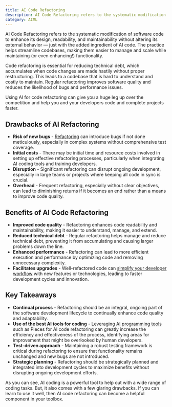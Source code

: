 ```yaml
---
title: AI Code Refactoring
description: AI Code Refactoring refers to the systematic modification of software code to enhance its design, readability, and maintainability without altering its external behavior — just with the added ingredient of AI code.
category: AIML
---
```


AI Code Refactoring refers to the systematic modification of software code to enhance its design, readability, and maintainability without altering its external behavior — just with the added ingredient of AI code. The practice helps streamline codebases, making them easier to manage and scale while maintaining (or even enhancing!) functionality.

Code refactoring is essential for reducing technical debt, which accumulates when code changes are made hastily without proper restructuring. This leads to a codebase that is hard to understand and costly to maintain. Regular refactoring improves software quality and reduces the likelihood of bugs and performance issues.

Using AI for code refactoring can give you a huge leg up over the competition and help you and your developers code and complete projects faster.

## Drawbacks of AI Refactoring

* **Risk of new bugs** - [Refactoring](https://en.wikipedia.org/wiki/Code_refactoring) can introduce bugs if not done meticulously, especially in complex systems without comprehensive test coverage.
* **Initial costs** - There may be initial time and resource costs involved in setting up effective refactoring processes, particularly when integrating AI coding tools and training developers.
* **Disruption** - Significant refactoring can disrupt ongoing development, especially in large teams or projects where keeping all code in sync is crucial.
* **Overhead** - Frequent refactoring, especially without clear objectives, can lead to diminishing returns if it becomes an end rather than a means to improve code quality.

## Benefits of AI Code Refactoring

* **Improved code quality** - Refactoring enhances code readability and maintainability, making it easier to understand, manage, and extend.
* **Reduced technical debt** - Regular refactoring helps manage and reduce technical debt, preventing it from accumulating and causing larger problems down the line.
* **Enhanced performance** - Refactoring can lead to more efficient execution and performance by optimizing code and removing unnecessary complexity.
* **Facilitates upgrades** - Well-refactored code can [simplify your developer workflow](https://code.pieces.app/blog/ai-coding-the-ultimate-guide-to-enhancing-your-development-workflow) with new features or technologies, leading to faster development cycles and innovation.

## Key Takeaways

* **Continual process** - Refactoring should be an integral, ongoing part of the software development lifecycle to continually enhance code quality and adaptability.
* **Use of the best AI tools for coding** - Leveraging [AI programming tools](https://code.pieces.app/blog/top-10-ai-tools-for-developers) such as Pieces for AI code refactoring can greatly increase the efficiency and effectiveness of the process, identifying areas for improvement that might be overlooked by human developers.
* **Test-driven approach** - Maintaining a robust testing framework is critical during refactoring to ensure that functionality remains unchanged and new bugs are not introduced.
* **Strategic planning** - Refactoring should be strategically planned and integrated into development cycles to maximize benefits without disrupting ongoing development efforts.

As you can see, AI coding is a powerful tool to help out with a wide range of coding tasks. But, it also comes with a few glaring drawbacks. If you can learn to use it well, then AI code refactoring can become a helpful component in your toolbox.
